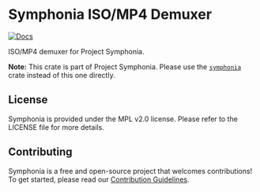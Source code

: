 # Symphonia ISO/MP4 Demuxer

[![Docs](https://docs.rs/symphonia-format-isomp4/badge.svg)](https://docs.rs/symphonia-format-isomp4)

ISO/MP4 demuxer for Project Symphonia.

**Note:** This crate is part of Project Symphonia. Please use the [`symphonia`](https://crates.io/crates/symphonia) crate instead of this one directly.

## License

Symphonia is provided under the MPL v2.0 license. Please refer to the LICENSE file for more details.

## Contributing

Symphonia is a free and open-source project that welcomes contributions! To get started, please read our [Contribution Guidelines](https://github.com/pdeljanov/Symphonia/tree/master/CONTRIBUTING.md).
